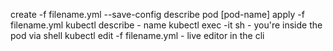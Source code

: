 create -f filename.yml --save-config
describe pod [pod-name]
apply -f filename.yml
kubectl describe - name
kubectl exec -it sh - you're inside the pod via shell
kubectl edit -f filename.yml - live editor in the cli
